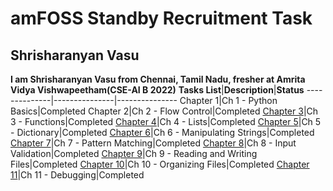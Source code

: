 # amFOSS Standby Recruitment Task

## Shrisharanyan Vasu

**I am Shrisharanyan Vasu from Chennai, Tamil Nadu, fresher at Amrita Vidya Vishwapeetham(CSE-AI B 2022)**
**Tasks List**|**Description**|**Status**
--------------|---------------|---------------
Chapter 1|Ch 1 - Python Basics|Completed
Chapter 2|Ch 2 - Flow Control|Completed
[Chapter 3](https://github.com/spellsharp/AutomateTheBoringStuff/tree/master/03_Functions)|Ch 3 - Functions|Completed
[Chapter 4](https://github.com/spellsharp/AutomateTheBoringStuff/tree/master/04_Lists)|Ch 4 - Lists|Completed
[Chapter 5](https://github.com/spellsharp/AutomateTheBoringStuff/tree/master/05_Dictionary)|Ch 5 - Dictionary|Completed
[Chapter 6](https://github.com/spellsharp/AutomateTheBoringStuff/tree/master/06_ManipulatingStrings)|Ch 6 - Manipulating Strings|Completed
[Chapter 7](https://github.com/spellsharp/AutomateTheBoringStuff/tree/master/07_PatternMatching)|Ch 7 - Pattern Matching|Completed
[Chapter 8](https://github.com/spellsharp/AutomateTheBoringStuff/tree/master/08_InputValidation)|Ch 8 - Input Validation|Completed
[Chapter 9](https://github.com/spellsharp/AutomateTheBoringStuff/tree/master/09_ReadingAndWritingFiles)|Ch 9 - Reading and Writing Files|Completed
[Chapter 10](https://github.com/spellsharp/AutomateTheBoringStuff/tree/master/10_OrganizingFiles)|Ch 10 - Organizing Files|Completed
[Chapter 11](https://github.com/spellsharp/AutomateTheBoringStuff/tree/master/11_Debugging)|Ch 11 - Debugging|Completed
